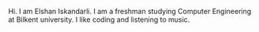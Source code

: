 Hi. I am Elshan Iskandarli. I am a freshman studying Computer Engineering at Bilkent university. I like coding and listening to music.
